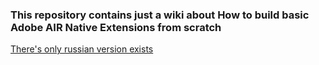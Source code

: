 ### This repository contains just a wiki about How to build basic Adobe AIR Native Extensions from scratch

[There's only russian version exists](https://github.com/dmitry-kuzmenchuk/how-to-build-ane/wiki)
